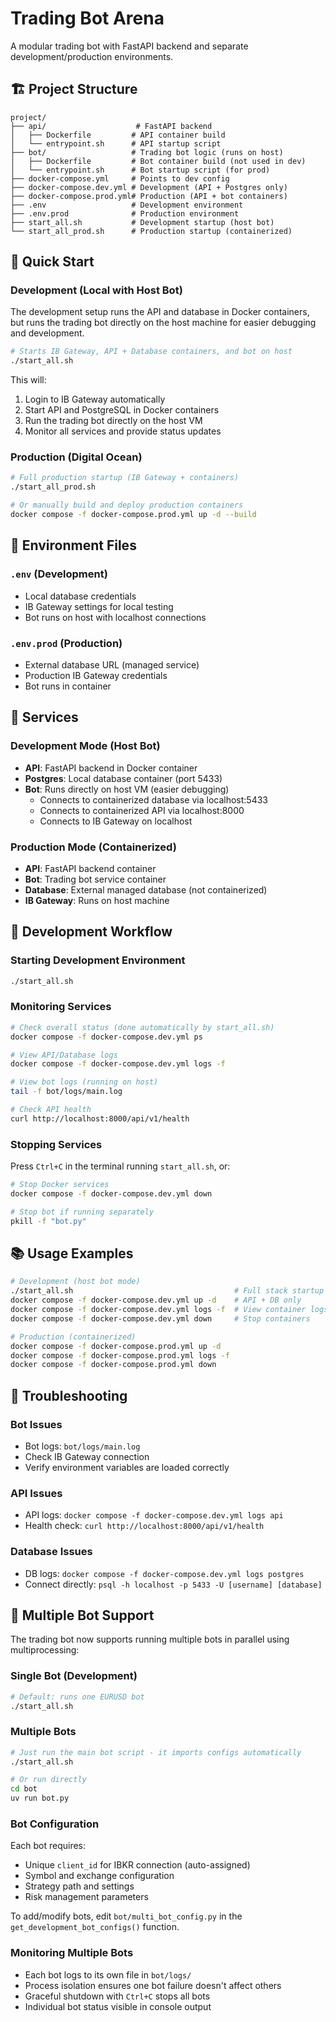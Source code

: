 # Trading Bot Arena

A modular trading bot with FastAPI backend and separate development/production environments.

## 🏗️ Project Structure

```
project/
├── api/                    # FastAPI backend
│   ├── Dockerfile         # API container build
│   └── entrypoint.sh      # API startup script
├── bot/                   # Trading bot logic (runs on host)
│   ├── Dockerfile         # Bot container build (not used in dev)
│   └── entrypoint.sh      # Bot startup script (for prod)
├── docker-compose.yml     # Points to dev config
├── docker-compose.dev.yml # Development (API + Postgres only)
├── docker-compose.prod.yml# Production (API + bot containers)
├── .env                   # Development environment
├── .env.prod              # Production environment
├── start_all.sh           # Development startup (host bot)
└── start_all_prod.sh      # Production startup (containerized)
```

## 🚀 Quick Start

### Development (Local with Host Bot)

The development setup runs the API and database in Docker containers, but runs the trading bot directly on the host machine for easier debugging and development.

```bash
# Starts IB Gateway, API + Database containers, and bot on host
./start_all.sh
```

This will:

1. Login to IB Gateway automatically
2. Start API and PostgreSQL in Docker containers
3. Run the trading bot directly on the host VM
4. Monitor all services and provide status updates

### Production (Digital Ocean)

```bash
# Full production startup (IB Gateway + containers)
./start_all_prod.sh

# Or manually build and deploy production containers
docker compose -f docker-compose.prod.yml up -d --build
```

## 📝 Environment Files

### `.env` (Development)

- Local database credentials
- IB Gateway settings for local testing
- Bot runs on host with localhost connections

### `.env.prod` (Production)

- External database URL (managed service)
- Production IB Gateway credentials
- Bot runs in container

## 🔧 Services

### Development Mode (Host Bot)

- **API**: FastAPI backend in Docker container
- **Postgres**: Local database container (port 5433)
- **Bot**: Runs directly on host VM (easier debugging)
  - Connects to containerized database via localhost:5433
  - Connects to containerized API via localhost:8000
  - Connects to IB Gateway on localhost

### Production Mode (Containerized)

- **API**: FastAPI backend container
- **Bot**: Trading bot service container
- **Database**: External managed database (not containerized)
- **IB Gateway**: Runs on host machine

## 🔄 Development Workflow

### Starting Development Environment

```bash
./start_all.sh
```

### Monitoring Services

```bash
# Check overall status (done automatically by start_all.sh)
docker compose -f docker-compose.dev.yml ps

# View API/Database logs
docker compose -f docker-compose.dev.yml logs -f

# View bot logs (running on host)
tail -f bot/logs/main.log

# Check API health
curl http://localhost:8000/api/v1/health
```

### Stopping Services

Press `Ctrl+C` in the terminal running `start_all.sh`, or:

```bash
# Stop Docker services
docker compose -f docker-compose.dev.yml down

# Stop bot if running separately
pkill -f "bot.py"
```

## 📚 Usage Examples

```bash
# Development (host bot mode)
./start_all.sh                                    # Full stack startup
docker compose -f docker-compose.dev.yml up -d    # API + DB only
docker compose -f docker-compose.dev.yml logs -f  # View container logs
docker compose -f docker-compose.dev.yml down     # Stop containers

# Production (containerized)
docker compose -f docker-compose.prod.yml up -d
docker compose -f docker-compose.prod.yml logs -f
docker compose -f docker-compose.prod.yml down
```

## 🐛 Troubleshooting

### Bot Issues

- Bot logs: `bot/logs/main.log`
- Check IB Gateway connection
- Verify environment variables are loaded correctly

### API Issues

- API logs: `docker compose -f docker-compose.dev.yml logs api`
- Health check: `curl http://localhost:8000/api/v1/health`

### Database Issues

- DB logs: `docker compose -f docker-compose.dev.yml logs postgres`
- Connect directly: `psql -h localhost -p 5433 -U [username] [database]`

## 🤖 Multiple Bot Support

The trading bot now supports running multiple bots in parallel using multiprocessing:

### Single Bot (Development)

```bash
# Default: runs one EURUSD bot
./start_all.sh
```

### Multiple Bots

```bash
# Just run the main bot script - it imports configs automatically
./start_all.sh

# Or run directly
cd bot
uv run bot.py
```

### Bot Configuration

Each bot requires:

- Unique `client_id` for IBKR connection (auto-assigned)
- Symbol and exchange configuration
- Strategy path and settings
- Risk management parameters

To add/modify bots, edit `bot/multi_bot_config.py` in the `get_development_bot_configs()` function.

### Monitoring Multiple Bots

- Each bot logs to its own file in `bot/logs/`
- Process isolation ensures one bot failure doesn't affect others
- Graceful shutdown with `Ctrl+C` stops all bots
- Individual bot status visible in console output
